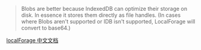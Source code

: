 > Blobs are better because IndexedDB can optimize their storage on disk. In essence it stores them directly as file handles. (In cases where Blobs aren't supported or IDB isn't supported, LocalForage will convert to base64.)

[localForage 中文文档](https://localforage.docschina.org/)

